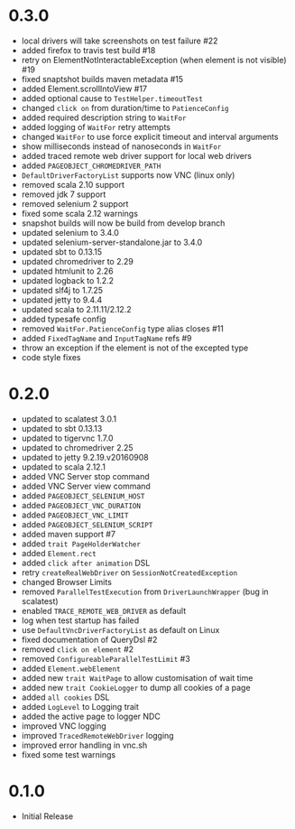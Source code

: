 # 0.3.0
* local drivers will take screenshots on test failure #22
* added firefox to travis test build #18
* retry on ElementNotInteractableException (when element is not visible) #19
* fixed snaptshot builds maven metadata #15
* added Element.scrollIntoView #17
* added optional cause to `TestHelper.timeoutTest`
* changed `click on` from duration/time to `PatienceConfig`
* added required description string to `WaitFor`
* added logging of `WaitFor` retry attempts
* changed `WaitFor` to use force explicit timeout and interval arguments
* show milliseconds instead of nanoseconds in `WaitFor`
* added traced remote web driver support for local web drivers
* added `PAGEOBJECT_CHROMEDRIVER_PATH`
* `DefaultDriverFactoryList` supports now VNC (linux only)
* removed scala 2.10 support
* removed jdk 7 support
* removed selenium 2 support
* fixed some scala 2.12 warnings
* snapshot builds will now be build from develop branch
* updated selenium to 3.4.0
* updated selenium-server-standalone.jar to 3.4.0
* updated sbt to 0.13.15
* updated chromedriver to 2.29
* updated htmlunit to 2.26
* updated logback to 1.2.2
* updated slf4j to 1.7.25
* updated jetty to 9.4.4
* updated scala to 2.11.11/2.12.2
* added typesafe config
* removed `WaitFor.PatienceConfig` type alias closes #11
* added `FixedTagName` and `InputTagName` refs #9
* throw an exception if the element is not of the excepted type
* code style fixes

# 0.2.0
* updated to scalatest 3.0.1
* updated to sbt 0.13.13
* updated to tigervnc 1.7.0
* updated to chromedriver 2.25
* updated to jetty 9.2.19.v20160908
* updated to scala 2.12.1
* added VNC Server stop command
* added VNC Server view command
* added `PAGEOBJECT_SELENIUM_HOST`
* added `PAGEOBJECT_VNC_DURATION`
* added `PAGEOBJECT_VNC_LIMIT`
* added `PAGEOBJECT_SELENIUM_SCRIPT`
* added maven support #7
* added `trait PageHolderWatcher`
* added `Element.rect`
* added `click after animation` DSL
* retry `createRealWebDriver` on `SessionNotCreatedException`
* changed Browser Limits
* removed `ParallelTestExecution` from `DriverLaunchWrapper` (bug in scalatest)
* enabled `TRACE_REMOTE_WEB_DRIVER` as default
* log when test startup has failed
* use `DefaultVncDriverFactoryList` as default on Linux
* fixed documentation of QueryDsl #2
* removed `click on element` #2
* removed `ConfigureableParallelTestLimit` #3
* added `Element.webElement`
* added new `trait WaitPage` to allow customisation of wait time
* added new `trait CookieLogger` to dump all cookies of a page
* added `all cookies` DSL
* added `LogLevel` to Logging trait
* added the active page to logger NDC
* improved VNC logging
* improved `TracedRemoteWebDriver` logging
* improved error handling in vnc.sh
* fixed some test warnings

# 0.1.0
* Initial Release

